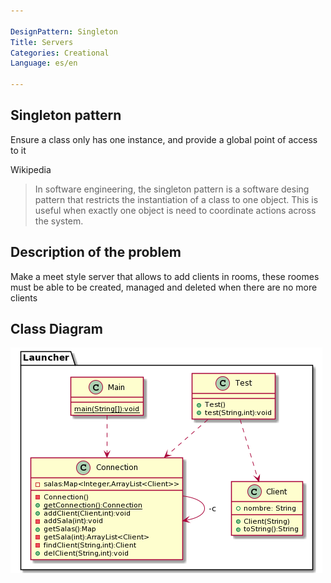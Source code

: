 ```yaml
---

DesignPattern: Singleton
Title: Servers
Categories: Creational
Language: es/en

---
```


## Singleton pattern

Ensure a class only has one instance, and provide a global point of access to it

Wikipedia
> In software engineering, the singleton pattern is a software desing pattern that restricts the instantiation of a class to one object. This is useful when exactly one object is need to coordinate actions across the system.

## Description of the problem

Make a meet style server that allows to add clients in rooms, these roomes must be able to be created, managed and deleted when there are no more clients

## Class Diagram
![](./etc/Singleton.umr.png "Class Diagram")
